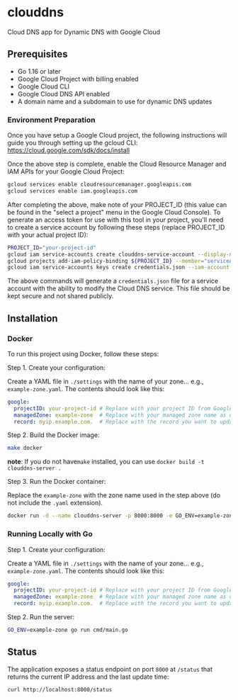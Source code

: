 # clouddns

Cloud DNS app for Dynamic DNS with Google Cloud

## Prerequisites

- Go 1.16 or later
- Google Cloud Project with billing enabled
- Google Cloud CLI
- Google Cloud DNS API enabled
- A domain name and a subdomain to use for dynamic DNS updates

### Environment Preparation

Once you have setup a Google Cloud project, the following instructions will guide you through setting up the gcloud CLI: <https://cloud.google.com/sdk/docs/install>

Once the above step is complete, enable the Cloud Resource Manager and IAM APIs for your Google Cloud Project:

```bash
gcloud services enable cloudresourcemanager.googleapis.com
gcloud services enable iam.googleapis.com
```

After completing the above, make note of your PROJECT_ID (this value can be found in the "select a project" menu in the Google Cloud Console). To generate an access token for use with this tool in your project, you'll need to create a service account by following these steps (replace PROJECT_ID with your actual project ID):

```bash
PROJECT_ID="your-project-id"
gcloud iam service-accounts create clouddns-service-account --display-name "CloudDNS Service Account"
gcloud projects add-iam-policy-binding ${PROJECT_ID} --member="serviceAccount:clouddns-service-account@${PROJECT_ID}.iam.gserviceaccount.com" --role="roles/dns.admin"
gcloud iam service-accounts keys create credentials.json --iam-account "clouddns-service-account@${PROJECT_ID}.iam.gserviceaccount.com"
```

The above commands will generate a `credentials.json` file for a service account with the ability to modify the Cloud DNS service. This file should be kept secure and not shared publicly.

## Installation

### Docker

To run this project using Docker, follow these steps:

Step 1. Create your configuration:

  Create a YAML file in `./settings` with the name of your zone... e.g., `example-zone.yaml`. The contents should look like this:

  ```yaml
  google:
    projectID: your-project-id # Replace with your project ID from Google Cloud Console
    managedZone: example-zone  # Replace with your managed zone name as defined in Google Cloud DNS
    record: myip.example.com.  # Replace with the record you want to update (be sure there is a . at the end of the record)
  ```

Step 2. Build the Docker image:

  ```bash
  make docker
  ```

  __note__: If you do not have`make` installed, you can use `docker build -t clouddns-server .`

Step 3. Run the Docker container:

  Replace the `example-zone` with the zone name used in the step above (do not include the `.yaml` extension).

  ```bash
  docker run -d --name clouddns-server -p 8000:8000 -e GO_ENV=example-zone --restart unless-stopped clouddns-server
  ```

### Running Locally with Go

Step 1. Create your configuration:

  Create a YAML file in `./settings` with the name of your zone... e.g., `example-zone.yaml`. The contents should look like this:

  ```yaml
  google:
    projectID: your-project-id # Replace with your project ID from Google Cloud Console
    managedZone: example-zone  # Replace with your managed zone name as defined in Google Cloud DNS
    record: myip.example.com.  # Replace with the record you want to update (be sure there is a . at the end of the record)
  ```

Step 2. Run the server:

  ```bash
  GO_ENV=example-zone go run cmd/main.go
  ```

## Status

The application exposes a status endpoint on port `8000` at `/status` that returns the current IP address and the last update time:

```bash
curl http://localhost:8000/status
```
